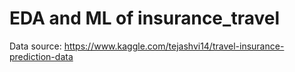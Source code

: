 # EDA and ML of insurance_travel

Data source: https://www.kaggle.com/tejashvi14/travel-insurance-prediction-data
